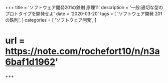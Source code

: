 +++
title = 'ソフトウェア開発201の鉄則 原理11'
description = '一般:適切な型のプロトタイプを開発せよ'
date = '2020-03-20'
tags = [
    'ソフトウェア開発 201の鉄則',
]
categories = [
    'ソフトウェア開発',
]
# url = https://note.com/rochefort10/n/n3a6baf1d1962'
+++
